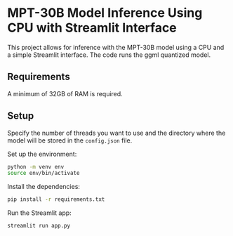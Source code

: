 # MPT-30B Model Inference Using CPU with Streamlit Interface

This project allows for inference with the MPT-30B model using a CPU and a simple Streamlit interface. The code runs the ggml quantized model.

## Requirements
A minimum of 32GB of RAM is required.

## Setup
Specify the number of threads you want to use and the directory where the model will be stored in the `config.json` file.

Set up the environment:
```bash
python -m venv env
source env/bin/activate
```

Install the dependencies:
```bash
pip install -r requirements.txt
```

Run the Streamlit app:
```bash
streamlit run app.py
```
